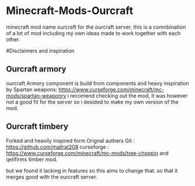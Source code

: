 # Minecraft-Mods-Ourcraft
minecraft mod name ourcraft for the ourcraft server, this is a comnbination of a lot of mod including my own ideas made to work together with each other. 

#Disclaimers and inspiration

## Ourcraft armory
ourcraft Armory component is build from components and heavy inspiration by Spartan weapons: https://www.curseforge.com/minecraft/mc-mods/spartan-weaponry
i recomend checking out the mod, it was however not a good fit for the server so i desided to make my own version of the mod. 

## Ourcraft timbery

Forked and heavily inspired form Orignal authers Git : https://github.com/mallrat208 curseforge : https://www.curseforge.com/minecraft/mc-mods/tree-choppin and qelifirms timber mod.

but we found it lacking in features so this aims to change that. so that it merges good with the ourcraft server.
